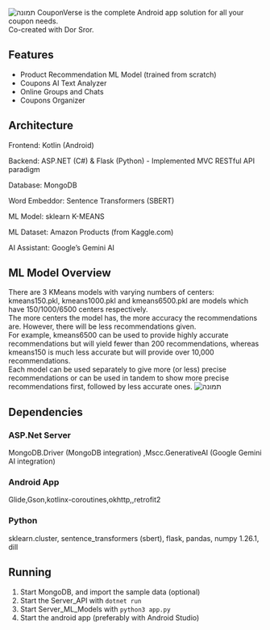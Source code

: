 ![תמונה](https://github.com/user-attachments/assets/3ee4a530-ad48-45c1-831c-9b9d87a85aaa)
CouponVerse is the complete Android app solution for all your coupon needs.  
Co-created with Dor Sror. 

## Features
- Product Recommendation ML Model (trained from scratch)
- Coupons AI Text Analyzer
- Online Groups and Chats
- Coupons Organizer

## Architecture 
Frontend: Kotlin (Android)

Backend: ASP.NET (C#) & Flask (Python) - Implemented MVC RESTful API paradigm

Database: MongoDB 

Word Embeddor: Sentence Transformers (SBERT) 

ML Model: sklearn K-MEANS 

ML Dataset: Amazon Products (from Kaggle.com) 

AI Assistant: Google’s Gemini AI 

## ML Model Overview  
There are 3 KMeans models with varying numbers of centers: kmeans150.pkl, kmeans1000.pkl and kmeans6500.pkl are models which have 150/1000/6500 centers respectively.  
The more centers the model has, the more accuracy the recommendations are. However, there will be less recommendations given.  
For example, kmeans6500 can be used to provide highly accurate recommendations but will yield fewer than 200 recommendations, whereas kmeans150 is much less accurate but will provide over 10,000 recommendations.  
Each model can be used separately to give more (or less) precise recommendations or can be used in tandem to show more precise recommendations first, followed by less accurate ones.
![תמונה](https://github.com/user-attachments/assets/0262c674-197b-404f-90ef-862c62dfb8f7)

## Dependencies
### ASP.Net Server  
MongoDB.Driver (MongoDB integration)  ,Mscc.GenerativeAI (Google Gemini AI integration)  
### Android App 
Glide,Gson,kotlinx-coroutines,okhttp,,retrofit2
### Python
sklearn.cluster, sentence_transformers (sbert), flask, pandas, numpy 1.26.1, dill

## Running
1. Start MongoDB, and import the sample data (optional)
2. Start the Server_API with `dotnet run`
3. Start Server_ML_Models with `python3 app.py`
4. Start the android app (preferably with Android Studio)





